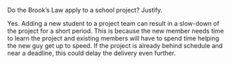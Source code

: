 <panel header="Q: Do the Brook’s Law apply to a school project? Justify.">
<question has-input="true">

Do the Brook’s Law apply to a school project? Justify.

<div slot="answer">

Yes. Adding a new student to a project team can result in a slow-down of the project for a short period. This is because the new member needs time to learn the project and existing members will have to spend time helping the new guy get up to speed. If the project is already behind schedule and near a deadline, this could delay the delivery even further.

</div>
</question>
</panel>
